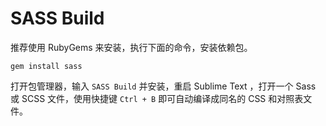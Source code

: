# SASS Build

推荐使用 RubyGems 来安装，执行下面的命令，安装依赖包。

```
gem install sass
```

打开包管理器，输入 `SASS Build` 并安装，重启 Sublime Text ，打开一个 Sass 或 SCSS 文件，使用快捷键 `Ctrl + B` 即可自动编译成同名的 CSS 和对照表文件。